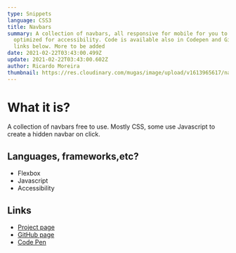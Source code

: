 ```yaml
---
type: Snippets
language: CSS3
title: Navbars
summary: A collection of navbars, all responsive for mobile for you to use and
  optimized for accessibility. Code is available also in Codepen and Github. All
  links below. More to be added
date: 2021-02-22T03:43:00.499Z
update: 2021-02-22T03:43:00.602Z
author: Ricardo Moreira
thumbnail: https://res.cloudinary.com/mugas/image/upload/v1613965617/navbar_tdnpvz.png
---
```

# **What it is?**

A collection of navbars free to use. Mostly CSS, some use Javascript to create a hidden navbar on click.

## Languages, frameworks,etc?

* Flexbox
* Javascript
* Accessibility

## Links

* [Project page](https://gsnavbar.netlify.app/)
* [GitHub page](https://github.com/mugas/snippets/tree/main/Navbar)
* [Code Pen](https://codepen.io/mugas/pen/RwoLKBm)
